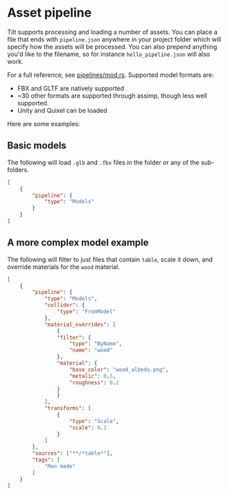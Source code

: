 # Asset pipeline

Tilt supports processing and loading a number of assets. You can place a file that ends with `pipeline.json` anywhere in your
project folder which will specify how the assets will be processed. You can also prepend anything you'd like to the filename,
so for instance `hello_pipeline.json` will also work.

For a full reference, see [pipelines/mod.rs](https://github.com/TiltOrg/Tilt/blob/main/crates/build/src/pipelines/mod.rs#L31). Supported
model formats are:

- FBX and GLTF are natively supported
- ~30 other formats are supported through assimp, though less well supported.
- Unity and Quixel can be loaded

Here are some examples:

## Basic models

The following will load `.glb` and `.fbx` files in the folder or any of the sub-folders.

```json
[
    {
        "pipeline": {
            "type": "Models"
        }
    }
]
```

## A more complex model example

The following will filter to just files that contain `table`, scale it down, and override materials for the `wood` material.

```json
[
    {
        "pipeline": {
            "type": "Models",
            "collider": {
                "type": "FromModel"
            },
            "material_overrides": [
                {
                "filter": {
                    "type": "ByName",
                    "name": "wood"
                },
                "material": {
                    "base_color": "wood_albedo.png",
                    "metalic": 0.5,
                    "roughness": 0.2
                }
                }
            ],
            "transforms": [
                {
                    "type": "Scale",
                    "scale": 0.1
                }
            ]
        },
        "sources": ["**/*table*"],
        "tags": [
            "Man made"
        ]
    }
]
```

